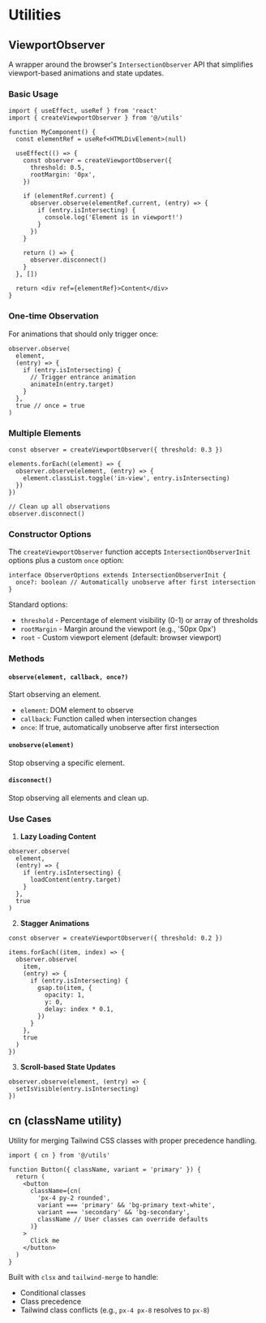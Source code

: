 # Utilities

## ViewportObserver

A wrapper around the browser's `IntersectionObserver` API that simplifies viewport-based animations and state updates.

### Basic Usage

```tsx
import { useEffect, useRef } from 'react'
import { createViewportObserver } from '@/utils'

function MyComponent() {
  const elementRef = useRef<HTMLDivElement>(null)

  useEffect(() => {
    const observer = createViewportObserver({
      threshold: 0.5,
      rootMargin: '0px',
    })

    if (elementRef.current) {
      observer.observe(elementRef.current, (entry) => {
        if (entry.isIntersecting) {
          console.log('Element is in viewport!')
        }
      })
    }

    return () => {
      observer.disconnect()
    }
  }, [])

  return <div ref={elementRef}>Content</div>
}
```

### One-time Observation

For animations that should only trigger once:

```tsx
observer.observe(
  element,
  (entry) => {
    if (entry.isIntersecting) {
      // Trigger entrance animation
      animateIn(entry.target)
    }
  },
  true // once = true
)
```

### Multiple Elements

```tsx
const observer = createViewportObserver({ threshold: 0.3 })

elements.forEach((element) => {
  observer.observe(element, (entry) => {
    element.classList.toggle('in-view', entry.isIntersecting)
  })
})

// Clean up all observations
observer.disconnect()
```

### Constructor Options

The `createViewportObserver` function accepts `IntersectionObserverInit` options plus a custom `once` option:

```tsx
interface ObserverOptions extends IntersectionObserverInit {
  once?: boolean // Automatically unobserve after first intersection
}
```

Standard options:

- `threshold` - Percentage of element visibility (0-1) or array of thresholds
- `rootMargin` - Margin around the viewport (e.g., '50px 0px')
- `root` - Custom viewport element (default: browser viewport)

### Methods

#### `observe(element, callback, once?)`

Start observing an element.

- `element`: DOM element to observe
- `callback`: Function called when intersection changes
- `once`: If true, automatically unobserve after first intersection

#### `unobserve(element)`

Stop observing a specific element.

#### `disconnect()`

Stop observing all elements and clean up.

### Use Cases

1. **Lazy Loading Content**

```tsx
observer.observe(
  element,
  (entry) => {
    if (entry.isIntersecting) {
      loadContent(entry.target)
    }
  },
  true
)
```

2. **Stagger Animations**

```tsx
const observer = createViewportObserver({ threshold: 0.2 })

items.forEach((item, index) => {
  observer.observe(
    item,
    (entry) => {
      if (entry.isIntersecting) {
        gsap.to(item, {
          opacity: 1,
          y: 0,
          delay: index * 0.1,
        })
      }
    },
    true
  )
})
```

3. **Scroll-based State Updates**

```tsx
observer.observe(element, (entry) => {
  setIsVisible(entry.isIntersecting)
})
```

## cn (className utility)

Utility for merging Tailwind CSS classes with proper precedence handling.

```tsx
import { cn } from '@/utils'

function Button({ className, variant = 'primary' }) {
  return (
    <button
      className={cn(
        'px-4 py-2 rounded',
        variant === 'primary' && 'bg-primary text-white',
        variant === 'secondary' && 'bg-secondary',
        className // User classes can override defaults
      )}
    >
      Click me
    </button>
  )
}
```

Built with `clsx` and `tailwind-merge` to handle:

- Conditional classes
- Class precedence
- Tailwind class conflicts (e.g., `px-4 px-8` resolves to `px-8`)

